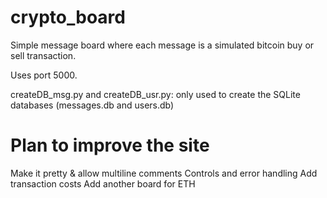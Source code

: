# crypto_board
Simple message board where each message is a simulated bitcoin buy or sell transaction.

Uses port 5000.

createDB_msg.py and createDB_usr.py: only used to create the SQLite databases (messages.db and users.db)

# Plan to improve the site

Make it pretty & allow multiline comments
Controls and error handling
Add transaction costs
Add another board for ETH

